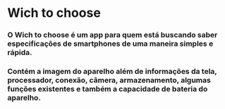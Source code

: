 # Wich to choose

### O Wich to choose é um app para quem está buscando saber especificações de smartphones de uma maneira simples e rápida.

### Contém a imagem do aparelho além de informações da tela, processador, conexão, câmera, armazenamento, algumas funções existentes e também a capacidade de bateria do aparelho.
